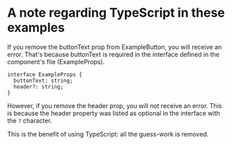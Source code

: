 # A note regarding TypeScript in these examples

If you remove the buttonText prop from ExampleButton, you will receive an error.
That's because buttonText is required in the interface defined in the component's file (ExampleProps).

```
interface ExampleProps {
  buttonText: string;
  header?: string;
}
```

However, if you remove the header prop, you will not receive an error.
This is because the header property was listed as optional in the interface with the `?` character.

This is the benefit of using TypeScript: all the guess-work is removed.
